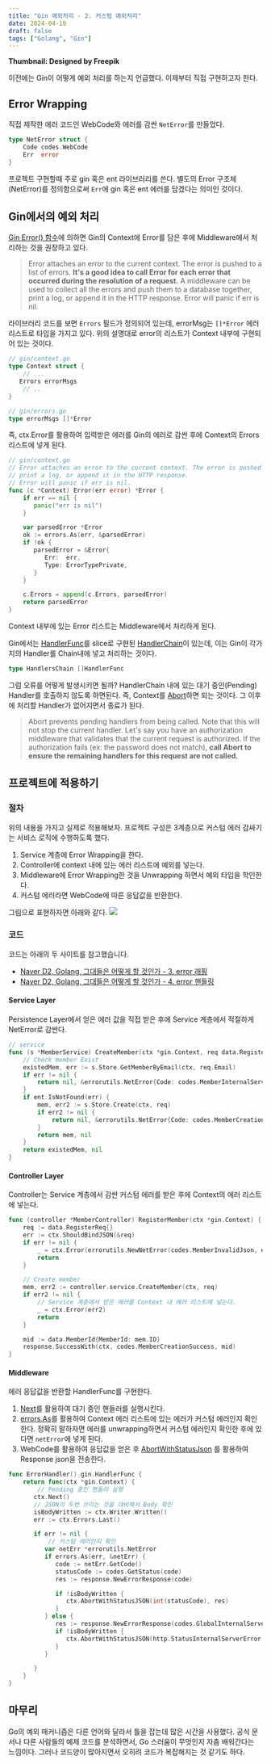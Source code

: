 ```yaml
---
title: "Gin 예외처리 - 2. 커스텀 예외처리"
date: 2024-04-10
draft: false
tags: ["Golang", "Gin"]
---
```


**Thumbnail: Designed by Freepik**

이전에는 Gin이 어떻게 예외 처리를 하는지 언급했다. 이제부터 직접 구현하고자 한다.

## Error Wrapping

직접 제작한 에러 코드인 WebCode와 에러를 감싼 `NetError`를 만들었다.

```go
type NetError struct {
	Code codes.WebCode
	Err  error
}
```

프로젝트 구현할때 주로 gin 혹은 ent 라이브러리를 쓴다. 별도의 Error 구조체(NetError)를 정의함으로써 `Err`에 gin 혹은 ent 에러를 담겠다는 의미인 것이다.

## Gin에서의 예외 처리

[Gin Error() 함수](https://pkg.go.dev/github.com/gin-gonic/gin#Context.Error)에 의하면 Gin의 Context에 Error를 담은 후에 Middleware에서 처리하는 것을 권장하고 있다.

> Error attaches an error to the current context. The error is pushed to a list of errors. **It's a good idea to call Error for each error that occurred during the resolution of a request.** A middleware can be used to collect all the errors and push them to a database together, print a log, or append it in the HTTP response. Error will panic if err is nil.

라이브러리 코드를 보면 `Errors` 필드가 정의되어 있는데, errorMsg는 `[]*Error` 에러 리스트로 타입을 가지고 있다. 위의 설명대로 error의 리스트가 Context 내부에 구현되어 있는 것이다.

```go
// gin/context.go
type Context struct {
	// ...
   Errors errorMsgs
	// ..
}

// gin/errors.go
type errorMsgs []*Error
```

즉, ctx.Error를 활용하여 입력받은 에러를 Gin의 에러로 감싼 후에 Context의 Errors 리스트에 넣게 된다.

```go
// gin/context.go
// Error attaches an error to the current context. The error is pushed to a list of errors.// It's a good idea to call Error for each error that occurred during the resolution of a request.// A middleware can be used to collect all the errors and push them to a database together,
// print a log, or append it in the HTTP response.
// Error will panic if err is nil.
func (c *Context) Error(err error) *Error {
    if err == nil {
       panic("err is nil")
    }

    var parsedError *Error
    ok := errors.As(err, &parsedError)
    if !ok {
       parsedError = &Error{
          Err:  err,
          Type: ErrorTypePrivate,
       }
    }

    c.Errors = append(c.Errors, parsedError)
    return parsedError
}
```

Context 내부에 있는 Error 리스트는 Middleware에서 처리하게 된다.

Gin에서는 [HandlerFunc](https://pkg.go.dev/github.com/gin-gonic/gin#HandlerFunc)를 slice로 구현된 [HandlerChain](https://pkg.go.dev/github.com/gin-gonic/gin#HandlersChain)이 있는데, 이는 Gin이 각가지의 Handler를 Chain내에 넣고 처리하는 것이다.

```go
type HandlersChain []HandlerFunc
```

그럼 오류를 어떻게 발생시키면 될까? HandlerChain 내에 있는 대기 중인(Pending) Handler를 호출하지 않도록 하면된다. 즉, Context를 [Abort](https://pkg.go.dev/github.com/gin-gonic/gin#Context.Abort)하면 되는 것이다. 그 이후에 처리할 Handler가 없어지면서 종료가 된다.

> Abort prevents pending handlers from being called. Note that this will not stop the current handler. Let's say you have an authorization middleware that validates that the current request is authorized. If the authorization fails (ex: the password does not match), **call Abort to ensure the remaining handlers for this request are not called.**

## 프로젝트에 적용하기

### 절차

위의 내용을 가지고 실제로 적용해보자.
프로젝트 구성은 3계층으로 커스텀 에러 감싸기는 서비스 로직에 수행하도록 했다.

1. Service 계층에 Error Wrapping을 한다.
2. Controller에 context 내에 있는 에러 리스트에 예외를 넣는다.
3. Middleware에 Error Wrapping한 것을 Unwrapping 하면서 예외 타입을 학인한다.
4. 커스텀 에러라면 WebCode에 따른 응답값을 반환한다.

그림으로 표현하자면 아래와 같다.
![](./imgs/image.png)

### 코드

코드는 아래의 두 사이트를 참고했습니다.

- [Naver D2, Golang, 그대들은 어떻게 할 것인가 - 3. error 래핑](https://d2.naver.com/helloworld/2690202)
- [Naver D2, Golang, 그대들은 어떻게 할 것인가 - 4. error 핸들링](https://d2.naver.com/helloworld/6507662)

#### Service Layer

Persistence Layer에서 얻은 에러 값을 직접 받은 후에 Service 계층에서 적절하게 NetError로 감싼다.

```go
// service
func (s *MemberService) CreateMember(ctx *gin.Context, req data.RegisterReq) (*ent.Member, *errorutils.NetError) {
	// Check member Exist
	existedMem, err := s.Store.GetMemberByEmail(ctx, req.Email)
	if err != nil {
		return nil, &errorutils.NetError{Code: codes.MemberInternalServerError, Err: err}
	}
	if ent.IsNotFound(err) {
		mem, err2 := s.Store.Create(ctx, req)
		if err2 != nil {
			return nil, &errorutils.NetError{Code: codes.MemberCreationError, Err: err2}
		}
		return mem, nil
	}
	return existedMem, nil
}
```

#### Controller Layer

Controller는 Service 계층에서 감싼 커스텀 에러를 받은 후에 Context의 에러 리스트에 넣는다.

```go
func (controller *MemberController) RegisterMember(ctx *gin.Context) {
	req := data.RegisterReq{}
	err := ctx.ShouldBindJSON(&req)
	if err != nil {
		_ = ctx.Error(errorutils.NewNetError(codes.MemberInvalidJson, err))
		return
	}

	// Create member
	mem, err2 := controller.service.CreateMember(ctx, req)
	if err2 != nil {
		// Service 계층에서 받은 에러를 Context 내 에러 리스트에 넣는다.
		_ = ctx.Error(err2)
		return
	}

	mid := data.MemberId{MemberId: mem.ID}
	response.SuccessWith(ctx, codes.MemberCreationSuccess, mid)
}

```

#### Middleware

에러 응답값을 반환할 HandlerFunc를 구현한다.

1. [Next](https://pkg.go.dev/github.com/gin-gonic/gin#Context.Next)를 활용하여 대기 중인 핸들러를 실행시킨다.
2. [errors.As](https://pkg.go.dev/errors#example-As)를 활용하여 Context 에러 리스트에 있는 에러가 커스텀 에러인지 확인한다. 정확히 말하자면 에러를 unwrapping하면서 커스텀 에러인지 확인한 후에 있다면 `netError`에 넣게 된다.
3. WebCode를 활용하여 응답값을 얻은 후 [AbortWithStatusJson](https://pkg.go.dev/github.com/gin-gonic/gin#Context.AbortWithStatusJSON) 를 활용하여 Response json을 전송한다.

```go
func ErrorHandler() gin.HandlerFunc {
    return func(ctx *gin.Context) {
		// Pending 중인 핸들러 실행
       ctx.Next()
       // JSON이 두번 쓰이는 것을 대비해서 Body 확인
       isBodyWritten := ctx.Writer.Written()
       err := ctx.Errors.Last()

       if err != nil {
	       // 커스텀 에러인지 확인
          var netErr *errorutils.NetError
          if errors.As(err, &netErr) {
             code := netErr.GetCode()
             statusCode := codes.GetStatus(code)
             res := response.NewErrorResponse(code)

             if !isBodyWritten {
                ctx.AbortWithStatusJSON(int(statusCode), res)
             }
          } else {
             res := response.NewErrorResponse(codes.GlobalInternalServerError)
             if !isBodyWritten {
                ctx.AbortWithStatusJSON(http.StatusInternalServerError, res)
             }
          }

       }
    }
}
```

## 마무리

Go의 예외 매커니즘은 다른 언어와 달라서 틀을 잡는데 많은 시간을 사용했다. 공식 문서나 다른 사람들의 예제 코드를 분석하면서, Go 스러움이 무엇인지 자츰 배워간다는 느낌이다. 그러나 코드양이 많아지면서 오히려 코드가 복잡해지는 것 같기도 하다.
